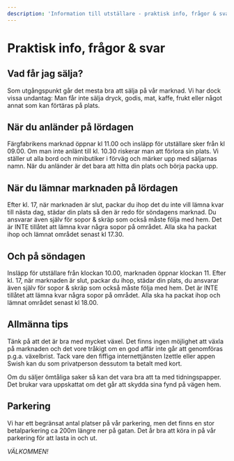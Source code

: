 ```yaml
---
description: 'Information till utställare - praktisk info, frågor & svar.'
---
```


# Praktisk info, frågor & svar

## Vad får jag sälja?

Som utgångspunkt går det mesta bra att sälja på vår marknad. Vi har dock vissa undantag: Man får inte sälja dryck, godis, mat, kaffe, frukt eller något annat som kan förtäras på plats.

## När du anländer på lördagen

Färgfabrikens marknad öppnar kl 11.00 och insläpp för utställare sker från kl 09.00. Om man inte anlänt till kl. 10.30 riskerar man att förlora sin plats. Vi ställer ut alla bord och minibutiker i förväg och märker upp med säljarnas namn. När du anländer är det bara att hitta din plats och börja packa upp.

## När du lämnar marknaden på lördagen

Efter kl. 17, när marknaden är slut, packar du ihop det du inte vill lämna kvar till nästa dag, städar din plats så den är redo för söndagens marknad. Du ansvarar även själv för sopor & skräp som också måste följa med hem. Det är INTE tillåtet att lämna kvar några sopor på området. Alla ska ha packat ihop och lämnat området senast kl 17.30.

## Och på söndagen

Insläpp för utställare från klockan 10.00, marknaden öppnar klockan 11. Efter kl. 17, när marknaden är slut, packar du ihop, städar din plats, du ansvarar även själv för sopor & skräp som också måste följa med hem. Det är INTE tillåtet att lämna kvar några sopor på området. Alla ska ha packat ihop och lämnat området senast kl 18.00.

## Allmänna tips

Tänk på att det är bra med mycket växel. Det finns ingen möjlighet att växla på marknaden och det vore tråkigt om en god affär inte går att genomföras p.g.a. växelbrist. Tack vare den fiffiga internettjänsten Izettle eller appen Swish kan du som privatperson dessutom ta betalt med kort.

Om du säljer ömtåliga saker så kan det vara bra att ta med tidningspapper. Det brukar vara uppskattat om det går att skydda sina fynd på vägen hem.

## Parkering

Vi har ett begränsat antal platser på vår parkering, men det finns en stor betalparkering ca 200m längre ner på gatan. Det år bra att köra in på vår parkering för att lasta in och ut.

_VÄLKOMMEN!_


